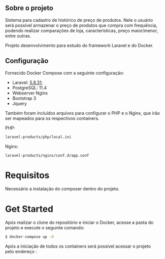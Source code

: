 ## Sobre o projeto

Sistema para cadastro de histórico de preço de produtos. Nele o usuário será possível armazenar o preço de produtos que compra com frequência, podendo realizar comparações de loja, características, preço maior/menor, entre outras.

Projeto desenvolvimento para estudo do framework Laravel e do Docker.

## Configuração

Fornecido Docker Compose com a seguinte configuração:

- Laravel: [5.8.31](https://github.com/laravel/laravel);
- PostgreSQL: 11.4
- Webserver Nginx
- Bootstrap 3
- Jquery

Também foram incluídos arquivos para configurar o PHP e o Nginx, que irão ser mapeados para os respectivos containers.

PHP:

```bash
laravel-products/php/local.ini
```

Nginx:

```bash
laravel-products/nginx/conf.d/app.conf
```

# Requisitos

Necessário a instalação do composer dentro do projeto.

# Get Started

Após realizar o clone do repositório e iniciar o Docker, acesse a pasta do projeto e execute o seguinte comando:

```bash
$ docker-compose up -d
```

Após a iniciação de todos os containers será possível acessar o projeto pelo endereço [](http://localhost/):


